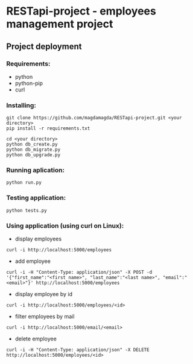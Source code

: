 # RESTapi-project - employees management project

## Project deployment ##

### Requirements: ###
- python
- python-pip
- curl

### Installing: ###
```
git clone https://github.com/magdamagda/RESTapi-project.git <your directory>
pip install -r requirements.txt

cd <your directory>
python db_create.py
python db_migrate.py
python db_upgrade.py
```
### Running aplication: ###
```
python run.py
```
### Testing application: ###
```
python tests.py
```
### Using application (using curl on Linux): ###
 - display employees
 ```
 curl -i http://localhost:5000/employees
 ```
 - add employee
 ```
 curl -i -H "Content-Type: application/json" -X POST -d '{"first_name":"<first name>", "last_name":"<last name>", "email":"<email>"}' http://localhost:5000/employees
 ```
 - display employee by id
 ```
 curl -i http://localhost:5000/employees/<id>
 ```
 - filter employees by mail
 ```
 curl -i http://localhost:5000/email/<email>
 ```
 - delete employee
 ```
 curl -i -H "Content-Type: application/json" -X DELETE http://localhost:5000/employees/<id>
 ```



